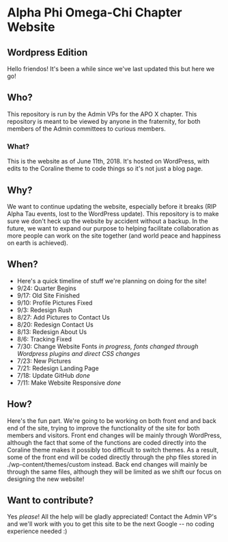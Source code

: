 # Alpha Phi Omega-Chi Chapter Website
## Wordpress Edition
Hello friendos! It's been a while since we've last updated this but here we go!
## Who?
This repository is run by the Admin VPs for the APO X chapter. This repository is meant to be viewed by anyone in the fraternity, for both members of the Admin committees to curious members.
### What?
This is the website as of June 11th, 2018. It's hosted on WordPress, with edits to the Coraline theme to code things so it's not just a blog page.
## Why?
We want to continue updating the website, especially before it breaks (RIP Alpha Tau events, lost to the WordPress update). This repository is to make sure we don't heck up the website by accident without a backup. In the future, we want to expand our purpose to helping facilitate collaboration as more people can work on the site together (and world peace and happiness on earth is achieved).
## When?
* Here's a quick timeline of stuff we're planning on doing for the site!
* 9/24: Quarter Begins
* 9/17: Old Site Finished
* 9/10: Profile Pictures Fixed
* 9/3: Redesign Rush
* 8/27: Add Pictures to Contact Us
* 8/20: Redesign Contact Us
* 8/13: Redesign About Us
* 8/6: Tracking Fixed
* 7/30: Change Website Fonts *in progress, fonts changed through Wordpress plugins and direct CSS changes*
* 7/23: New Pictures
* 7/21: Redesign Landing Page
* 7/18: Update GitHub *done*
* 7/11: Make Website Responsive *done*
## How?
Here's the fun part. We're going to be working on both front end and back end of the site, trying to improve the functionality of the site for both members and visitors. Front end changes will be mainly through WordPress, although the fact that some of the functions are coded directly into the Coraline theme makes it possibly too difficult to switch themes. As a result, some of the front end will be coded directly through the php files stored in ./wp-content/themes/custom instead. Back end changes will mainly be through the same files, although they will be limited as we shift our focus on designing the new website!
## Want to contribute?
Yes *please*! All the help will be gladly appreciated! Contact the Admin VP's and we'll work with you to get this site to be the next Google -- no coding experience needed :) 